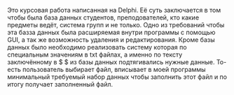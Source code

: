 Это курсовая работа написанная на Delphi. Её суть заключается в том чтобы была база данных студентов, преподователей, кто какие предметы ведёт, система групп и не только. 
Одно из требований чтобы эта базза данных была расширяемая внутри программы с помощью GUI, а так же возможность удаления и редактирования. 
Кроме базы данных было необходимо реализовать систему которая по специальным значениям в txt файлах, а именно по тексту заключённому в $ $ из базы данных подтягивались нужные данные.
То-есть пользователь выбирает файл, вписывает в моей программы минимальный требуемый набор данных чтобы заполнить этот файл и по итогу получает заполненный файл. 
